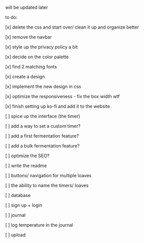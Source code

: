 will be updated later

to do:


[x] delete the css and start over/ clean it up and organize better

[x] remove the navbar

[x] style up the privacy policy a bit

[x] decide on the color palette

[x] find 2 matching fonts

[x] create a design

[x] implement the new design in css

[x] optimize the responsiveness - fix the box width wtf

[x] finish setting up ko-fi and add it to the website

[ ] spice up the interface (the timer)

[ ] add a way to set a custom timer?

[ ] add a first fermentation feature?

[ ] add a bulk fermentation feature?

[ ] optimize the SEO?

[ ] write the readme

[ ] buttons/ navigation for multiple loaves

[ ] the ability to name the timers/ loaves

[ ] database

[ ] sign up + login

[ ] journal

[ ] log temperature in the journal

[ ] upload 
